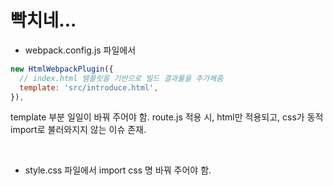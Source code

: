 # 빡치네...

- webpack.config.js 파일에서

```js
new HtmlWebpackPlugin({
  // index.html 템플릿을 기반으로 빌드 결과물을 추가해줌
  template: 'src/introduce.html',
}),
```

template 부분 일일이 바꿔 주어야 함. route.js 적용 시, html만 적용되고, css가 동적 import로 불러와지지 않는 이슈 존재.

<br/>

- style.css 파일에서 import css 명 바꿔 주어야 함.
